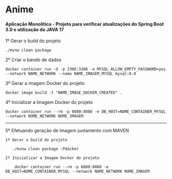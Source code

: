 # Anime

#### Aplicação Monolítica - Projeto para verificar atualizações do Spring Boot 3.0 e utilização do JAVA 17

1º Gerar o build do projeto 
            
    ./mvnw clean package 

2º Criar o bando de dados 

    docker container run -d -p 3306:3306 -e MYSQL_ALLOW_EMPTY_PASSWORD=yes --network NAME_NETWORK --name NAME_IMAGEM_MYSQL mysql:8.0

3º Gerar a imagem Docker do projeto 

    docker image build -t "NAME_IMAGE_DOCKER_CREATED" .

4º Inicializar a Imagem Docker do projeto

    docker container run --rm -p 8080:8080 -e DB_HOST=NOME_CONTAINER_MYSQL --network NOME_NETWORK NOME_IMAGEM

--------------------------------------------------------------------

5º Efetuando geração de imagem juntamento com MAVEN
	
	1º Gerar o build do projeto 
  
       ./mvnw clean package -Pdocker

	2º Inicializar a Imagem Docker do projeto

        docker container run --rm -p 8080:8080 -e DB_HOST=NOME_CONTAINER_MYSQL --network NOME_NETWORK NOME_IMAGEM